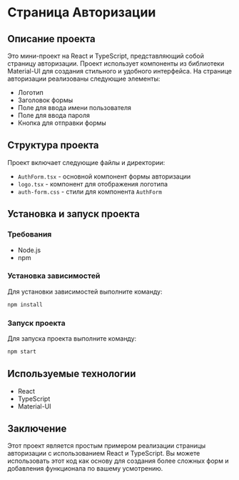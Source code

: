 # Страница Авторизации

## Описание проекта

Это мини-проект на React и TypeScript, представляющий собой страницу авторизации. Проект использует компоненты из библиотеки Material-UI для создания стильного и удобного интерфейса. На странице авторизации реализованы следующие элементы:

- Логотип
- Заголовок формы
- Поле для ввода имени пользователя
- Поле для ввода пароля
- Кнопка для отправки формы

## Структура проекта

Проект включает следующие файлы и директории:

- `AuthForm.tsx` - основной компонент формы авторизации
- `logo.tsx` - компонент для отображения логотипа
- `auth-form.css` - стили для компонента `AuthForm`

## Установка и запуск проекта

### Требования

- Node.js
- npm

### Установка зависимостей

Для установки зависимостей выполните команду:

```bash
npm install
```

### Запуск проекта

Для запуска проекта выполните команду:

```bash
npm start
```

## Используемые технологии

- React
- TypeScript
- Material-UI

## Заключение

Этот проект является простым примером реализации страницы авторизации с использованием React и TypeScript. Вы можете использовать этот код как основу для создания более сложных форм и добавления функционала по вашему усмотрению.